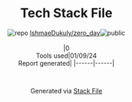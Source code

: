 <!--
&lt;--- Readme.md Snippet without images Start ---&gt;
## Tech Stack
IshmaeDukuly/zero_day is built on the following main stack:



Full tech stack [here](/techstack.md)

&lt;--- Readme.md Snippet without images End ---&gt;

&lt;--- Readme.md Snippet with images Start ---&gt;
## Tech Stack
IshmaeDukuly/zero_day is built on the following main stack:



Full tech stack [here](/techstack.md)

&lt;--- Readme.md Snippet with images End ---&gt;
-->
<div align="center">

# Tech Stack File
![](https://img.stackshare.io/repo.svg "repo") [IshmaeDukuly/zero_day](https://github.com/IshmaeDukuly/zero_day)![](https://img.stackshare.io/public_badge.svg "public")
<br/><br/>
|0<br/>Tools used|01/09/24 <br/>Report generated|
|------|------|
</div>

<br/>
<div align='center'>

Generated via [Stack File](https://github.com/marketplace/stack-file)
